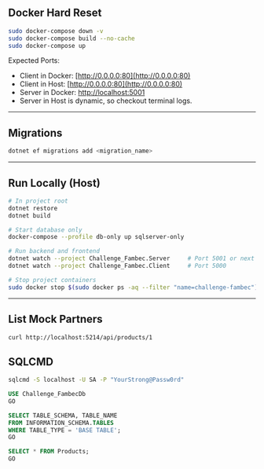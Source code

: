## Docker Hard Reset

```bash
sudo docker-compose down -v
sudo docker-compose build --no-cache
sudo docker-compose up
````

Expected Ports:

* Client in Docker: [http://0.0.0.0:80](http://0.0.0.0:80)
* Client in Host: [http://0.0.0.0:80](http://0.0.0.0:80)
* Server in Docker: [http://localhost:5001](http://localhost:5001)
* Server in Host is dynamic, so checkout terminal logs.

---

## Migrations

```bash
dotnet ef migrations add <migration_name>
```

---

## Run Locally (Host)

```bash
# In project root
dotnet restore
dotnet build

# Start database only
docker-compose --profile db-only up sqlserver-only

# Run backend and frontend
dotnet watch --project Challenge_Fambec.Server     # Port 5001 or next available
dotnet watch --project Challenge_Fambec.Client     # Port 5000

# Stop project containers
sudo docker stop $(sudo docker ps -aq --filter "name=challenge-fambec")
```

---

## List Mock Partners

```bash
curl http://localhost:5214/api/products/1
```

## SQLCMD

```bash
sqlcmd -S localhost -U SA -P "YourStrong@Passw0rd"
```

```sql
USE Challenge_FambecDb
GO

SELECT TABLE_SCHEMA, TABLE_NAME
FROM INFORMATION_SCHEMA.TABLES
WHERE TABLE_TYPE = 'BASE TABLE';
GO

SELECT * FROM Products;
GO
```

